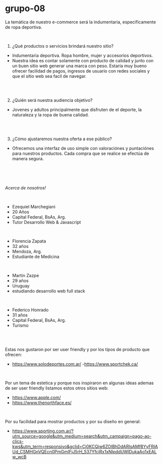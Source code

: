 # grupo-08


La temática de nuestro e-commerce será la indumentaria, especificamente de ropa deportiva.

<br />

1. ¿Qué productos o servicios brindará nuestro sitio?  
 - Indumentaria deportiva. Ropa hombre, mujer y accesorios deportivos. 
 -  Nuestra idea es contar solamente con producto de calidad y junto con un buen sitio web generar una marca con peso. Estaría muy bueno ofrecer facilidad de pagos, ingresos de usuario con redes sociales y que el sitio web sea facil de navegar.

<br />
<br />

2. ¿Quién será nuestra audiencia
objetivo? 
 - Jovenes y adultos principalmente que disfruten de el deporte, la naturaleza y la ropa de buena calidad.

<br />
<br />

3. ¿Cómo ajustaremos nuestra oferta a ese público?
 - Ofrecemos una interfaz de uso simple con valoraciónes y puntaciónes para nuestros productos. Cada compra que se realice se efectúa de manera segura.

<br />
<br />
<br />

<em>Acerca de nosotros!</em>

<br />

- Ezequiel Marchegiani
- 20 Años
- Capital Federal, BsAs, Arg.
- Tutor Desarrollo Web & Javascript

 <br />

- Florencia Zapata
- 32 años
- Mendoza, Arg.
- Estudiante de Medicina

<br />

- Martin Zazpe
- 29 años 
- Uruguay
- estudiando desarrollo web full stack

<br />

- Federico Honrado
- 31 años
- Capital Federal, BsAs, Arg.
- Turismo

<br />
<br />

Estas nos gustaron por ser user friendly y por los tipos de producto que ofrecen:
- https://www.solodeportes.com.ar/ 
-https://www.sportchek.ca/

<br />

Por un tema de estetica y porque nos inspiraron en algunas ideas ademas de ser user friendly listamos estos otros sitios web:
- https://www.apple.com/
- https://www.thenorthface.es/

<br />

Por su facilidad para mostrar productos y por su diseño en general:
- https://www.sporting.com.ar/?utm_source=google&utm_medium=search&utm_campaign=pago-ao-clics-kws&utm_term=responsivo&gclid=Cj0KCQjw6ZOIBhDdARIsAMf8YyFRIAUd_CSMHGnVQEcn0PmGmIFjJ5rH_537YfcjRx1xNlpddUWlDukaAo1xEALw_wcB





